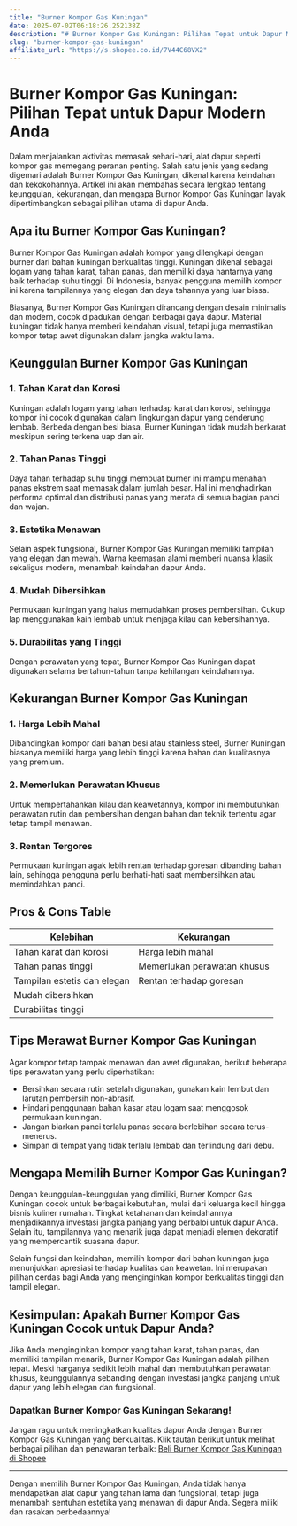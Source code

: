 ```yaml
---
title: "Burner Kompor Gas Kuningan"
date: 2025-07-02T06:18:26.252138Z
description: "# Burner Kompor Gas Kuningan: Pilihan Tepat untuk Dapur Modern Anda..."
slug: "burner-kompor-gas-kuningan"
affiliate_url: "https://s.shopee.co.id/7V44C68VX2"
---
```

# Burner Kompor Gas Kuningan: Pilihan Tepat untuk Dapur Modern Anda

Dalam menjalankan aktivitas memasak sehari-hari, alat dapur seperti kompor gas memegang peranan penting. Salah satu jenis yang sedang digemari adalah Burner Kompor Gas Kuningan, dikenal karena keindahan dan kekokohannya. Artikel ini akan membahas secara lengkap tentang keunggulan, kekurangan, dan mengapa Burnor Kompor Gas Kuningan layak dipertimbangkan sebagai pilihan utama di dapur Anda.

## Apa itu Burner Kompor Gas Kuningan?

Burner Kompor Gas Kuningan adalah kompor yang dilengkapi dengan burner dari bahan kuningan berkualitas tinggi. Kuningan dikenal sebagai logam yang tahan karat, tahan panas, dan memiliki daya hantarnya yang baik terhadap suhu tinggi. Di Indonesia, banyak pengguna memilih kompor ini karena tampilannya yang elegan dan daya tahannya yang luar biasa.

Biasanya, Burner Kompor Gas Kuningan dirancang dengan desain minimalis dan modern, cocok dipadukan dengan berbagai gaya dapur. Material kuningan tidak hanya memberi keindahan visual, tetapi juga memastikan kompor tetap awet digunakan dalam jangka waktu lama.

## Keunggulan Burner Kompor Gas Kuningan

### 1. Tahan Karat dan Korosi
Kuningan adalah logam yang tahan terhadap karat dan korosi, sehingga kompor ini cocok digunakan dalam lingkungan dapur yang cenderung lembab. Berbeda dengan besi biasa, Burner Kuningan tidak mudah berkarat meskipun sering terkena uap dan air.

### 2. Tahan Panas Tinggi
Daya tahan terhadap suhu tinggi membuat burner ini mampu menahan panas ekstrem saat memasak dalam jumlah besar. Hal ini menghadirkan performa optimal dan distribusi panas yang merata di semua bagian panci dan wajan.

### 3. Estetika Menawan
Selain aspek fungsional, Burner Kompor Gas Kuningan memiliki tampilan yang elegan dan mewah. Warna keemasan alami memberi nuansa klasik sekaligus modern, menambah keindahan dapur Anda.

### 4. Mudah Dibersihkan
Permukaan kuningan yang halus memudahkan proses pembersihan. Cukup lap menggunakan kain lembab untuk menjaga kilau dan kebersihannya.

### 5. Durabilitas yang Tinggi
Dengan perawatan yang tepat, Burner Kompor Gas Kuningan dapat digunakan selama bertahun-tahun tanpa kehilangan keindahannya.

## Kekurangan Burner Kompor Gas Kuningan

### 1. Harga Lebih Mahal
Dibandingkan kompor dari bahan besi atau stainless steel, Burner Kuningan biasanya memiliki harga yang lebih tinggi karena bahan dan kualitasnya yang premium.

### 2. Memerlukan Perawatan Khusus
Untuk mempertahankan kilau dan keawetannya, kompor ini membutuhkan perawatan rutin dan pembersihan dengan bahan dan teknik tertentu agar tetap tampil menawan.

### 3. Rentan Tergores
Permukaan kuningan agak lebih rentan terhadap goresan dibanding bahan lain, sehingga pengguna perlu berhati-hati saat membersihkan atau memindahkan panci.

## Pros & Cons Table

| Kelebihan                        | Kekurangan                      |
|----------------------------------|--------------------------------|
| Tahan karat dan korosi         | Harga lebih mahal             |
| Tahan panas tinggi             | Memerlukan perawatan khusus  |
| Tampilan estetis dan elegan     | Rentan terhadap goresan      |
| Mudah dibersihkan              |                                |
| Durabilitas tinggi             |                                |

## Tips Merawat Burner Kompor Gas Kuningan

Agar kompor tetap tampak menawan dan awet digunakan, berikut beberapa tips perawatan yang perlu diperhatikan:

- Bersihkan secara rutin setelah digunakan, gunakan kain lembut dan larutan pembersih non-abrasif.
- Hindari penggunaan bahan kasar atau logam saat menggosok permukaan kuningan.
- Jangan biarkan panci terlalu panas secara berlebihan secara terus-menerus.
- Simpan di tempat yang tidak terlalu lembab dan terlindung dari debu.

## Mengapa Memilih Burner Kompor Gas Kuningan?

Dengan keunggulan-keunggulan yang dimiliki, Burner Kompor Gas Kuningan cocok untuk berbagai kebutuhan, mulai dari keluarga kecil hingga bisnis kuliner rumahan. Tingkat ketahanan dan keindahannya menjadikannya investasi jangka panjang yang berbaloi untuk dapur Anda. Selain itu, tampilannya yang menarik juga dapat menjadi elemen dekoratif yang mempercantik suasana dapur.

Selain fungsi dan keindahan, memilih kompor dari bahan kuningan juga menunjukkan apresiasi terhadap kualitas dan keawetan. Ini merupakan pilihan cerdas bagi Anda yang menginginkan kompor berkualitas tinggi dan tampil elegan.

## Kesimpulan: Apakah Burner Kompor Gas Kuningan Cocok untuk Dapur Anda?

Jika Anda menginginkan kompor yang tahan karat, tahan panas, dan memiliki tampilan menarik, Burner Kompor Gas Kuningan adalah pilihan tepat. Meski harganya sedikit lebih mahal dan membutuhkan perawatan khusus, keunggulannya sebanding dengan investasi jangka panjang untuk dapur yang lebih elegan dan fungsional.

### Dapatkan Burner Kompor Gas Kuningan Sekarang!
Jangan ragu untuk meningkatkan kualitas dapur Anda dengan Burner Kompor Gas Kuningan yang berkualitas. Klik tautan berikut untuk melihat berbagai pilihan dan penawaran terbaik: [Beli Burner Kompor Gas Kuningan di Shopee](https://s.shopee.co.id/7V44C68VX2)

---

Dengan memilih Burner Kompor Gas Kuningan, Anda tidak hanya mendapatkan alat dapur yang tahan lama dan fungsional, tetapi juga menambah sentuhan estetika yang menawan di dapur Anda. Segera miliki dan rasakan perbedaannya!